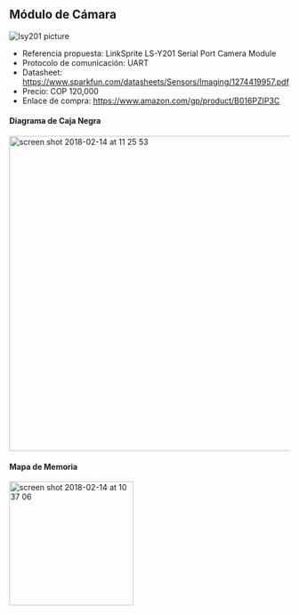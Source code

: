 ## Módulo de Cámara

![lsy201 picture](https://user-images.githubusercontent.com/24497588/36355300-125b8d52-14af-11e8-905d-5bcbfc8026aa.jpg)

* Referencia propuesta: LinkSprite LS-Y201 Serial Port Camera Module
* Protocolo de comunicación: UART
* Datasheet: https://www.sparkfun.com/datasheets/Sensors/Imaging/1274419957.pdf 
* Precio: COP 120,000
* Enlace de compra: https://www.amazon.com/gp/product/B016PZIP3C

#### Diagrama de Caja Negra

<img width="566" alt="screen shot 2018-02-14 at 11 25 53" src="https://user-images.githubusercontent.com/24497588/36215343-db3785e8-1179-11e8-989f-46d800bbf125.png">

#### Mapa de Memoria

<img width="223" alt="screen shot 2018-02-14 at 10 37 06" src="https://user-images.githubusercontent.com/24497588/36213006-7f1b2d4c-1173-11e8-876f-2cddc3c20777.png">
